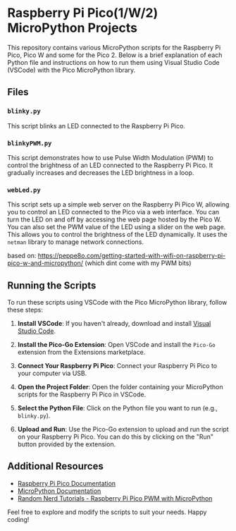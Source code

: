 # Raspberry Pi Pico(1/W/2) MicroPython Projects

This repository contains various MicroPython scripts for the Raspberry Pi Pico, Pico W and some for the Pico 2. Below is a brief explanation of each Python file and instructions on how to run them using Visual Studio Code (VSCode) with the Pico MicroPython library.

## Files

### `blinky.py`
This script blinks an LED connected to the Raspberry Pi Pico.

### `blinkyPWM.py`
This script demonstrates how to use Pulse Width Modulation (PWM) to control the brightness of an LED connected to the Raspberry Pi Pico. It gradually increases and decreases the LED brightness in a loop.

### `webLed.py`
This script sets up a simple web server on the Raspberry Pi Pico W, allowing you to control an LED connected to the Pico via a web interface. You can turn the LED on and off by accessing the web page hosted by the Pico W. You can also set the PWM value of the LED using a slider on the web page. This allows you to control the brightness of the LED dynamically.
It uses the `netman` library to manage network connections.
 
based on: https://peppe8o.com/getting-started-with-wifi-on-raspberry-pi-pico-w-and-micropython/ (which dint come with my PWM bits)


## Running the Scripts

To run these scripts using VSCode with the Pico MicroPython library, follow these steps:

1. **Install VSCode**: If you haven't already, download and install [Visual Studio Code](https://code.visualstudio.com/).

2. **Install the Pico-Go Extension**: Open VSCode and install the `Pico-Go` extension from the Extensions marketplace.

3. **Connect Your Raspberry Pi Pico**: Connect your Raspberry Pi Pico to your computer via USB.

4. **Open the Project Folder**: Open the folder containing your MicroPython scripts for the Raspberry Pi Pico in VSCode.

5. **Select the Python File**: Click on the Python file you want to run (e.g., `blinky.py`).

6. **Upload and Run**: Use the Pico-Go extension to upload and run the script on your Raspberry Pi Pico. You can do this by clicking on the "Run" button provided by the extension.

## Additional Resources

- [Raspberry Pi Pico Documentation](https://www.raspberrypi.org/documentation/rp2040/getting-started/)
- [MicroPython Documentation](https://docs.micropython.org/en/latest/)
- [Random Nerd Tutorials - Raspberry Pi Pico PWM with MicroPython](https://randomnerdtutorials.com/raspberry-pi-pico-pwm-micropython/)

Feel free to explore and modify the scripts to suit your needs. Happy coding!
